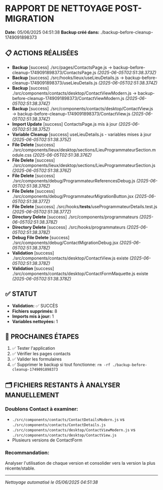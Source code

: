 # RAPPORT DE NETTOYAGE POST-MIGRATION

**Date:** 05/06/2025 04:51:38
**Backup créé dans:** ./backup-before-cleanup-1749091898373

## 📋 ACTIONS RÉALISÉES

- **Backup** [success] ./src/pages/ContactsPage.js → backup-before-cleanup-1749091898373/ContactsPage.js _(2025-06-05T02:51:38.373Z)_
- **Backup** [success] ./src/hooks/lieux/useLieuDetails.js → backup-before-cleanup-1749091898373/useLieuDetails.js _(2025-06-05T02:51:38.374Z)_
- **Backup** [success] ./src/components/contacts/desktop/ContactViewModern.js → backup-before-cleanup-1749091898373/ContactViewModern.js _(2025-06-05T02:51:38.374Z)_
- **Backup** [success] ./src/components/contacts/desktop/ContactView.js → backup-before-cleanup-1749091898373/ContactView.js _(2025-06-05T02:51:38.374Z)_
- **Import Update** [success] ContactsPage.js mis à jour _(2025-06-05T02:51:38.375Z)_
- **Variable Cleanup** [success] useLieuDetails.js - variables mises à jour _(2025-06-05T02:51:38.375Z)_
- **File Delete** [success] ./src/components/lieux/desktop/sections/LieuProgrammateurSection.module.css _(2025-06-05T02:51:38.376Z)_
- **File Delete** [success] ./src/components/lieux/desktop/sections/LieuProgrammateurSection.js _(2025-06-05T02:51:38.376Z)_
- **File Delete** [success] ./src/components/debug/ProgrammateurReferencesDebug.js _(2025-06-05T02:51:38.376Z)_
- **File Delete** [success] ./src/components/debug/ProgrammateurMigrationButton.jsx _(2025-06-05T02:51:38.377Z)_
- **File Delete** [success] ./src/hooks/__tests__/useProgrammateurDetails.test.js _(2025-06-05T02:51:38.377Z)_
- **Directory Delete** [success] ./src/components/programmateurs _(2025-06-05T02:51:38.378Z)_
- **Directory Delete** [success] ./src/hooks/programmateurs _(2025-06-05T02:51:38.378Z)_
- **Debug File Delete** [success] ./src/components/debug/ContactMigrationDebug.jsx _(2025-06-05T02:51:38.378Z)_
- **Validation** [success] ./src/components/contacts/desktop/ContactView.js existe _(2025-06-05T02:51:38.378Z)_
- **Validation** [success] ./src/components/contacts/desktop/ContactFormMaquette.js existe _(2025-06-05T02:51:38.378Z)_

## ✅ STATUT

- **Validation:** ✅ SUCCÈS
- **Fichiers supprimés:** 8
- **Imports mis à jour:** 1
- **Variables nettoyées:** 1

## 🔧 PROCHAINES ÉTAPES


1. ✅ Tester l'application
2. ✅ Vérifier les pages contacts
3. ✅ Valider les formulaires
4. ✅ Supprimer le backup si tout fonctionne: `rm -rf ./backup-before-cleanup-1749091898373`


## 🗂️ FICHIERS RESTANTS À ANALYSER MANUELLEMENT

### Doublons Contact à examiner:
- `./src/components/contacts/ContactDetailsModern.js` vs `./src/components/contacts/ContactDetails.js`
- `./src/components/contacts/desktop/ContactViewModern.js` vs `./src/components/contacts/desktop/ContactView.js`
- Plusieurs versions de ContactForm

### Recommandation:
Analyser l'utilisation de chaque version et consolider vers la version la plus récente/stable.

---
*Nettoyage automatisé le 05/06/2025 04:51:38*
